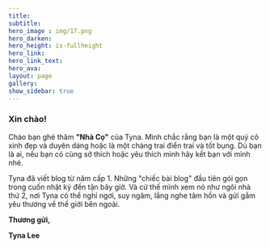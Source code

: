 ```yaml
---
title:
subtitle: 
hero_image : img/17.png
hero_darken: 
hero_height: is-fullheight
hero_link:
hero_link_text: 
hero_ava: 
layout: page
gallery: 
show_sidebar: true
---
```


<div class="block">
<div class="box">
    <div class="block">
    <div class="container has-text-centered">
        <h3>Xin chào!</h3>
    </div>
    </div>
    <div class="block">
    <div class="content has-text-black-bis">
    <p>
    Chào bạn ghé thăm <b>"Nhà Cọ"</b> của Tyna. Mình chắc rằng bạn là một quý cô xinh đẹp và duyên dáng hoặc là một chàng trai điển trai và tốt bụng. Dù bạn là ai, nếu bạn có cùng sở thích hoặc yêu thích mình hãy kết bạn với mình nhé. 
    </p>
    <p>
    Tyna đã viết blog từ năm cấp 1. Những "chiếc bài blog" đầu tiên gói gọn trong cuốn nhật ký đến tận bây giờ. Và cứ thế mình xem nó như ngôi nhà thứ 2, nơi Tyna có thể nghỉ ngơi, suy ngâm, lắng nghe tâm hồn và gửi gắm yêu thương về thế giới bên ngoài. 
    </p>
    <p>
    <b>Thương gửi,</b> 
    </p>
    <p>
    <b>Tyna Lee</b>
    </p>
    </div>
    </div>
</div>
</div>

